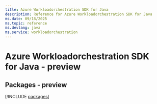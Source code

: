 ```yaml
---
title: Azure Workloadorchestration SDK for Java
description: Reference for Azure Workloadorchestration SDK for Java
ms.date: 09/18/2025
ms.topic: reference
ms.devlang: java
ms.service: workloadorchestration
---
```

# Azure Workloadorchestration SDK for Java - preview
## Packages - preview
[!INCLUDE [packages](workloadorchestration-index.md)]